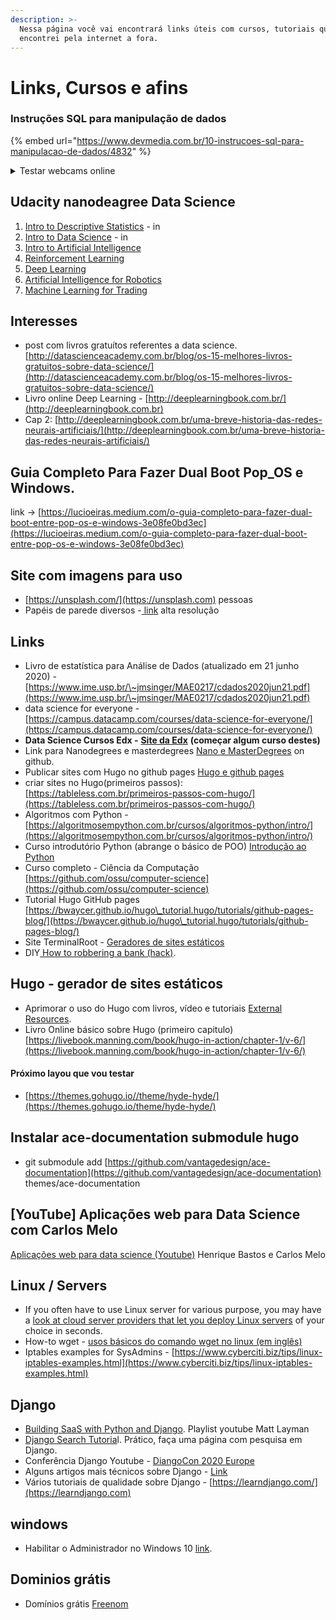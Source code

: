 ```yaml
---
description: >-
  Nessa página você vai encontrará links úteis com cursos, tutoriais que eu
  encontrei pela internet a fora.
---
```


# Links, Cursos e afins

### Instruções SQL para manipulação de dados

{% embed url="https://www.devmedia.com.br/10-instrucoes-sql-para-manipulacao-de-dados/4832" %}

<details>

<summary>Testar webcams online</summary>

\- [https://pt.webcamtests.com/](https://pt.webcamtests.com) - mostra parâmetros da webcam

[- https://webrtc.github.io/samples/src/content/getusermedia/gum/](https://webrtc.github.io/samples/src/content/getusermedia/gum/) - abre a câmera e testa.

</details>

## Udacity nanodeagree Data Science

1. [Intro to Descriptive Statistics](https://www.udacity.com/course/intro-to-descriptive-statistics--ud827) - in
2. [Intro to Data Science](https://www.udacity.com/course/intro-to-data-science--ud359) - in
3. [Intro to Artificial Intelligence](https://www.udacity.com/course/intro-to-artificial-intelligence--cs271)
4. [Reinforcement Learning](https://www.udacity.com/course/reinforcement-learning--ud600)
5. [Deep Learning](https://www.udacity.com/course/deep-learning--ud730)
6. [Artificial Intelligence for Robotics](https://www.udacity.com/course/artificial-intelligence-for-robotics--cs373)
7. [Machine Learning for Trading](https://www.udacity.com/course/machine-learning-for-trading--ud501)

## Interesses

* post com livros gratuítos referentes a data science. [http://datascienceacademy.com.br/blog/os-15-melhores-livros-gratuitos-sobre-data-science/](http://datascienceacademy.com.br/blog/os-15-melhores-livros-gratuitos-sobre-data-science/)
* Livro online Deep Learning - [http://deeplearningbook.com.br/](http://deeplearningbook.com.br)
* Cap 2: [http://deeplearningbook.com.br/uma-breve-historia-das-redes-neurais-artificiais/](http://deeplearningbook.com.br/uma-breve-historia-das-redes-neurais-artificiais/)

## Guia Completo Para Fazer Dual Boot Pop\_OS e Windows.

link -> [https://lucioeiras.medium.com/o-guia-completo-para-fazer-dual-boot-entre-pop-os-e-windows-3e08fe0bd3ec](https://lucioeiras.medium.com/o-guia-completo-para-fazer-dual-boot-entre-pop-os-e-windows-3e08fe0bd3ec)

## Site com imagens para uso

* [https://unsplash.com/](https://unsplash.com) pessoas
* Papéis de parede diversos -[ link](https://wall.alphacoders.com/by\_collection.php?id=620\&lang=Portuguese) alta resolução

## Links

* Livro de estatística para Análise de Dados (atualizado em 21 junho 2020) - [https://www.ime.usp.br/\~jmsinger/MAE0217/cdados2020jun21.pdf](https://www.ime.usp.br/\~jmsinger/MAE0217/cdados2020jun21.pdf)
* data science for everyone - [https://campus.datacamp.com/courses/data-science-for-everyone/](https://campus.datacamp.com/courses/data-science-for-everyone/)
* **Data Science Cursos Edx -** [**Site da Edx**](https://www.edx.org/data-science-2020) **(começar algum curso destes)**
* Link para Nanodegrees e masterdegrees [Nano e MasterDegrees](https://github.com/vitalysim/udacity-nanodegrees) on github.
* Publicar sites com Hugo no github pages [Hugo e github pages](https://medium.com/responsive-br/publicando-seu-projeto-hugo-no-github-pages-e5a970d462ac)
* criar sites no Hugo(primeiros passos): [https://tableless.com.br/primeiros-passos-com-hugo/](https://tableless.com.br/primeiros-passos-com-hugo/)
* Algoritmos com Python - [https://algoritmosempython.com.br/cursos/algoritmos-python/intro/](https://algoritmosempython.com.br/cursos/algoritmos-python/intro/)
* Curso introdutório Python (abrange o básico de POO) [Introdução ao Python](https://algoritmosempython.com.br/cursos/programacao-python/intro/)
* Curso completo - Ciência da Computação [https://github.com/ossu/computer-science](https://github.com/ossu/computer-science)
* Tutorial Hugo GitHub pages [https://bwaycer.github.io/hugo\_tutorial.hugo/tutorials/github-pages-blog/](https://bwaycer.github.io/hugo\_tutorial.hugo/tutorials/github-pages-blog/)
* Site TerminalRoot - [Geradores de sites estáticos](https://terminalroot.com.br/2020/06/10-plataformas-para-blogs-de-codigo-aberto-para-desenvolvedores.html)
* DIY[ How to robbering a bank (hack)](https://theanarchistlibrary.org/library/subcowmandante-marcos-hack-back).

## Hugo - gerador de sites estáticos

* Aprimorar o uso do Hugo com livros, vídeo e tutoriais [External Resources](https://gohugo.io/getting-started/external-learning-resources/).
* Livro Online básico sobre Hugo (primeiro capitulo) [https://livebook.manning.com/book/hugo-in-action/chapter-1/v-6/](https://livebook.manning.com/book/hugo-in-action/chapter-1/v-6/)

#### Próximo layou que vou testar

* [https://themes.gohugo.io//theme/hyde-hyde/](https://themes.gohugo.io/theme/hyde-hyde/)

## Instalar ace-documentation submodule hugo

* git submodule add [https://github.com/vantagedesign/ace-documentation](https://github.com/vantagedesign/ace-documentation) themes/ace-documentation

## \[YouTube] Aplicações web para Data Science com Carlos Melo

[Aplicações web para data science (Youtube)](https://www.youtube.com/watch?v=GdFFeQ8BXvo) Henrique Bastos e Carlos Melo

## Linux / Servers

* If you often have to use Linux server for various purpose, you may have a [look at cloud server providers that let you deploy Linux servers](https://click.mlsend.com/link/c/YT0xNTMzMTY4OTkwNTk0MDA4MDg1JmM9YzFoNCZlPTE5MjgmYj00MzIxMjU3NjQmZD12OXI2ejJ6.kaS7n2NMdl9CrmUjxSPKKeSLPOwKnwXotwkccZR9r34) of your choice in seconds.
* How-to wget - [usos básicos do comando wget no linux (em inglês)](https://itsfoss.com/download-files-from-linux-terminal/)
* Iptables examples for SysAdmins - [https://www.cyberciti.biz/tips/linux-iptables-examples.html](https://www.cyberciti.biz/tips/linux-iptables-examples.html)

## Django

* [Building SaaS with Python and Django](https://www.youtube.com/playlist?list=PLFcKEo4b\_n1wQA6lKtSqCq1dTMq1c2Lmw). Playlist youtube Matt Layman
* [Django Search Tutoria](https://learndjango.com/tutorials/django-search-tutorial)l. Prático, faça uma página com pesquisa em Django.
* Conferência Django Youtube - [DiangoCon 2020 Europe](https://www.youtube.com/playlist?list=PLY\_che\_OEsX3Bvg0X8cCgz2Xo7ONwuenz)
* Alguns artigos mais técnicos sobre Django - [Link](https://www.brennantymrak.com/articles.html)
* Vários tutoriais de qualidade sobre Django - [https://learndjango.com/](https://learndjango.com)

## windows

* Habilitar o Administrador no Windows 10 [link](https://answers.microsoft.com/pt-br/windows/forum/windows\_10-security-winpc/ativar-conta-administrador/0a5d98de-5366-4b24-9b90-7fd5f1afde91).

## Dominios grátis

* Domínios grátis [Freenom](https://www.freenom.com/pt/index.html?lang=pt)
